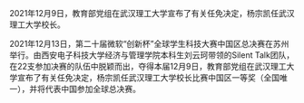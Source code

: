 2021年12月9日，教育部党组在武汉理工大学宣布了有关任免决定，杨宗凯任武汉理工大学校长。

2021年12月13日，第二十届微软“创新杯”全球学生科技大赛中国区总决赛在苏州举行。由西安电子科技大学经济与管理学院本科生刘云珂带领的Silent Talk团队，在22支参加决赛的队伍中脱颖而出，夺得本届12月9日，教育部党组在武汉理工大学宣布了有关任免决定，杨宗凯任武汉理工大学校长比赛中国区一等奖（全国唯一），并将代表中国参加全球总决赛。

